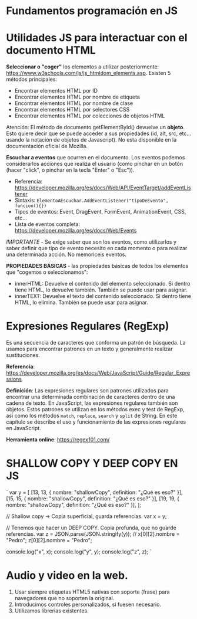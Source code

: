 # Fundamentos programación en JS

# Utilidades JS para interactuar con el documento HTML

**Seleccionar o "coger"** los elementos a utilizar posteriormente: https://www.w3schools.com/js/js_htmldom_elements.asp. Existen 5 métodos principales:

-   Encontrar elementos HTML por ID
-   Encontrar elementos HTML por nombre de etiqueta
-   Encontrar elementos HTML por nombre de clase
-   Encontrar elementos HTML por selectores CSS
-   Encontrar elementos HTML por colecciones de objetos HTML

Atención: El método de documento getElementById() devuelve un **objeto**. Esto quiere decir que se puede acceder a sus propiedades (id, alt, src, etc... usando la notación de objetos de Javascript). No esta disponible en la documentación oficial de Mozilla.

**Escuchar a eventos** que ocurren en el documento. Los eventos podemos considerarlos acciones que realiza el usuario (como pinchar en un botón (hacer "click", o pinchar en la tecla "Enter" o "Esc")).

-   Referencia: https://developer.mozilla.org/es/docs/Web/API/EventTarget/addEventListener
-   Sintaxis: `ElementoAEscuchar.AddEventListener("tipoDeEvento", funcion(){})`
-   Tipos de eventos: Event, DragEvent, FormEvent, AnimationEvent, CSS, etc...
-   Lista de eventos completa: https://developer.mozilla.org/es/docs/Web/Events

_IMPORTANTE_ - Se exige saber que son los eventos, como utilizarlos y saber definir que tipo de evento necesito en cada momento o para realizar una determinada acción. No memoriceis eventos.

**PROPIEDADES BÁSICAS** - las propiedades básicas de todos los elementos que "cogemos o seleccionamos":

-   innerHTML: Devuelve el contenido del elemento seleccionado. Si dentro tiene HTML, lo devuelve también. También se puede usar para asignar.
-   innerTEXT: Devuelve el texto del contenido seleccionado. Si dentro tiene HTML, lo elimina. También se puede usar para asignar.

# Expresiones Regulares (RegExp)

Es una secuencia de caracteres que conforma un patrón de búsqueda. La usamos para encontrar patrones en un texto y generalmente realizar sustituciones.

**Referencia**: https://developer.mozilla.org/es/docs/Web/JavaScript/Guide/Regular_Expressions

**Definición**: Las expresiones regulares son patrones utilizados para encontrar una determinada combinación de caracteres dentro de una cadena de texto. En JavaScript, las expresiones regulares también son objetos. Estos patrones se utilizan en los métodos exec y test de RegExp, así como los métodos `match`, `replace`, `search` y `split` de String. En este capítulo se describe el uso y funcionamiento de las expresiones regulares en JavaScript.

**Herramienta online**: https://regex101.com/

# SHALLOW COPY Y DEEP COPY EN JS

`
var y = [
[13, 13, { nombre: "shallowCopy", definition: "¿Qué es eso?" }],
[15, 15, { nombre: "shallowCopy", definition: "¿Qué es eso?" }],
[19, 19, { nombre: "shallowCopy", definition: "¿Qué es eso?" }],
];

// Shallow copy -> Copia superficial, guarda referencias.
var x = y;

// Tenemos que hacer un DEEP COPY. Copia profunda, que no guarde referencias.
var z = JSON.parse(JSON.stringify(y));
// x[0][2].nombre = "Pedro";
z[0][2].nombre = "Pedro";

console.log("x", x);
console.log("y", y);
console.log("z", z);
`

# Audio y video en la web.

1. Usar siempre etiquetas HTML5 nativas con soporte (frase) para navegadores que no soporten la original.
2. Introducimos controles personalizados, si fuesen necesario.
3. Utilizamos librerias existentes.
